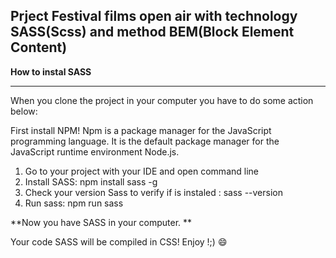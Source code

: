 ## Prject Festival films open air with technology SASS(Scss) and method BEM(Block Element Content)


**How to instal SASS**

------------


When you clone the project in your computer you have to do some action below: 

First install NPM! Npm is a package manager for the JavaScript programming language. It is the default package manager for the JavaScript runtime environment Node.js.

  1. Go to your project with your IDE and open command line
   1. Install SASS: npm install sass -g 
   1.  Check your version Sass to verify if is instaled : sass  --version
  1.  Run sass: npm run sass
  
**Now you have SASS in your computer. **

Your code SASS will be compiled in CSS! Enjoy !;) 
:smile:
